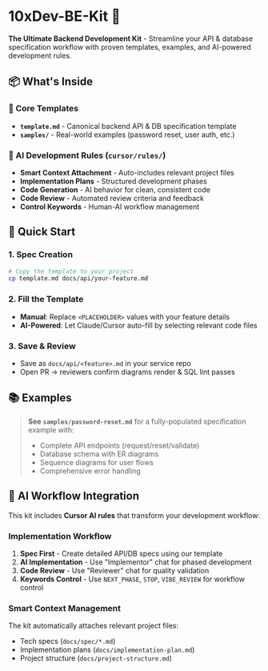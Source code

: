 # 10xDev-BE-Kit 🚀

**The Ultimate Backend Development Kit** - Streamline your API & database specification workflow with proven templates, examples, and AI-powered development rules.

## 📦 What's Inside

### 🧩 Core Templates
- **`template.md`** - Canonical backend API & DB specification template
- **`samples/`** - Real-world examples (password reset, user auth, etc.)

### 🤖 AI Development Rules (`cursor/rules/`)
- **Smart Context Attachment** - Auto-includes relevant project files
- **Implementation Plans** - Structured development phases
- **Code Generation** - AI behavior for clean, consistent code
- **Code Review** - Automated review criteria and feedback
- **Control Keywords** - Human-AI workflow management

## 🎯 Quick Start

### 1. Spec Creation
```bash
# Copy the template to your project
cp template.md docs/api/your-feature.md
```

### 2. Fill the Template
- **Manual**: Replace `<PLACEHOLDER>` values with your feature details
- **AI-Powered**: Let Claude/Cursor auto-fill by selecting relevant code files

### 3. Save & Review
- Save as `docs/api/<feature>.md` in your service repo
- Open PR → reviewers confirm diagrams render & SQL lint passes

## 📚 Examples

> **See `samples/password-reset.md`** for a fully-populated specification example with:
> - Complete API endpoints (request/reset/validate)
> - Database schema with ER diagrams
> - Sequence diagrams for user flows
> - Comprehensive error handling

## 🤖 AI Workflow Integration

This kit includes **Cursor AI rules** that transform your development workflow:

### Implementation Workflow
1. **Spec First** - Create detailed API/DB specs using our template
2. **AI Implementation** - Use "Implementor" chat for phased development
3. **Code Review** - Use "Reviewer" chat for quality validation
4. **Keywords Control** - Use `NEXT_PHASE`, `STOP`, `VIBE_REVIEW` for workflow control

### Smart Context Management
The kit automatically attaches relevant project files:
- Tech specs (`docs/spec/*.md`)
- Implementation plans (`docs/implementation-plan.md`) 
- Project structure (`docs/project-structure.md`)
